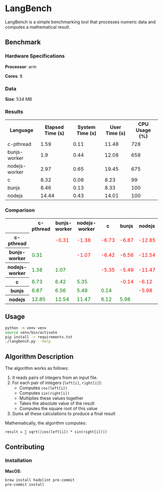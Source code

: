 # LangBench

LangBench is a simple benchmarking tool that processes numeric data and computes a mathematical result.

## Benchmark

### Hardware Specifications

**Processor**: arm

**Cores**: 8

### Data

**Size**: 534 MB

### Results

<table><tr><th>Language</th><th>Elapsed Time (s)</th><th>System Time (s)</th><th>User Time (s)</th><th>CPU Usage (%)</th></tr><tr><td>c-pthread</td><td>1.59</td><td>0.11</td><td>11.48</td><td>728</td></tr><tr><td>bunjs-worker</td><td>1.9</td><td>0.44</td><td>12.08</td><td>658</td></tr><tr><td>nodejs-worker</td><td>2.97</td><td>0.65</td><td>19.45</td><td>675</td></tr><tr><td>c</td><td>8.32</td><td>0.08</td><td>8.23</td><td>99</td></tr><tr><td>bunjs</td><td>8.46</td><td>0.13</td><td>8.33</td><td>100</td></tr><tr><td>nodejs</td><td>14.44</td><td>0.43</td><td>14.01</td><td>100</td></tr></table>

### Comparison

<table><tr><th></th><th>c-pthread</th><th>bunjs-worker</th><th>nodejs-worker</th><th>c</th><th>bunjs</th><th>nodejs</th></tr><tr><th>c-pthread</th><td style=''></td><td style='color: red;'>-0.31</td><td style='color: red;'>-1.38</td><td style='color: red;'>-6.73</td><td style='color: red;'>-6.87</td><td style='color: red;'>-12.85</td></tr><tr><th>bunjs-worker</th><td style='color: green;'>0.31</td><td style=''></td><td style='color: red;'>-1.07</td><td style='color: red;'>-6.42</td><td style='color: red;'>-6.56</td><td style='color: red;'>-12.54</td></tr><tr><th>nodejs-worker</th><td style='color: green;'>1.38</td><td style='color: green;'>1.07</td><td style=''></td><td style='color: red;'>-5.35</td><td style='color: red;'>-5.49</td><td style='color: red;'>-11.47</td></tr><tr><th>c</th><td style='color: green;'>6.73</td><td style='color: green;'>6.42</td><td style='color: green;'>5.35</td><td style=''></td><td style='color: red;'>-0.14</td><td style='color: red;'>-6.12</td></tr><tr><th>bunjs</th><td style='color: green;'>6.87</td><td style='color: green;'>6.56</td><td style='color: green;'>5.49</td><td style='color: green;'>0.14</td><td style=''></td><td style='color: red;'>-5.98</td></tr><tr><th>nodejs</th><td style='color: green;'>12.85</td><td style='color: green;'>12.54</td><td style='color: green;'>11.47</td><td style='color: green;'>6.12</td><td style='color: green;'>5.98</td><td style=''></td></tr></table>

## Usage

```bash
python -m venv venv
source venv/bin/activate
pip install -r requirements.txt
./langbench.py --help
```

## Algorithm Description

The algorithm works as follows:

1. It reads pairs of integers from an input file.
2. For each pair of integers (`left[i]`, `right[i]`):
   - Computes `cos(left[i])`
   - Computes `sin(right[i])`
   - Multiplies these values together
   - Takes the absolute value of the result
   - Computes the square root of this value
3. Sums all these calculations to produce a final result

Mathematically, the algorithm computes:

```
result = ∑ sqrt(|cos(left[i]) * sin(right[i])|)
```

## Contributing

### Installation

**MacOS**:

```bash
brew install hadolint pre-commit
pre-commit install
```
